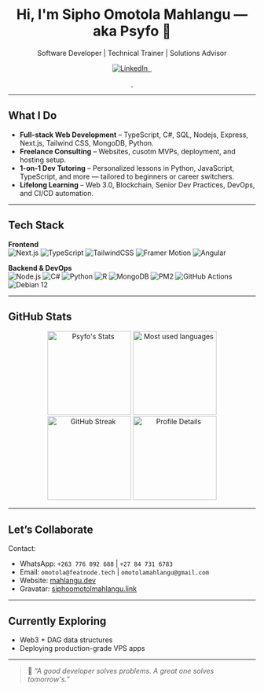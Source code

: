 <!-- Profile Header -->
<!-- markdownlint-disable MD033 -->
<h1 align="center">Hi, I'm Sipho Omotola Mahlangu — aka Psyfo 👋</h1>
<p align="center">
  Software Developer | Technical Trainer | Solutions Advisor  
</p>

<p align="center">
  <a href="[https://www.linkedin.com/in/sipho-mahlangu/](https://www.linkedin.com/in/sipho-mahlangu/)" target="_blank">
    <img src="https://img.shields.io/badge/LinkedIn-blue?logo=linkedin" alt="LinkedIn" />
  </a>
  <a href="https://github.com/Psyfo" target="_blank">
    <img src="https://img.shields.io/github/followers/psyfo?label=GitHub&style=social" alt="" />
  </a>
   <a href="mailto:omotolamahlangu@gmail.com">
    <img src="https://img.shields.io/badge/Email-me-red?logo=gmail" alt="" />
  </a>
</p>
<p align="center">
  <a href="https://mahlangu.dev" target="_blank">
    <img src="https://img.shields.io/badge/Website-mahlangu.dev-blueviolet?logo=google-chrome&logoColor=white" alt="" />
  </a>
  <a href="https://gravatar.com/siphoomotolamahlangu.link" target="_blank">
    <img src="https://img.shields.io/badge/Gravatar-Profile-ff69b4?logo=gravatar&logoColor=white" alt="" />
  </a>
</p>
<!-- markdownlint-disable MD033 -->

---

## What I Do

- **Full-stack Web Development** – TypeScript, C#, SQL, Nodejs, Express, Next.js, Tailwind CSS, MongoDB, Python.
- **Freelance Consulting** – Websites, cusotm MVPs, deployment, and hosting setup.
- **1-on-1 Dev Tutoring** – Personalized lessons in Python, JavaScript, TypeScript, and more — tailored to beginners or career switchers.
- **Lifelong Learning** – Web 3.0, Blockchain, Senior Dev Practices, DevOps, and CI/CD automation.
  
---

## Tech Stack

**Frontend**  
![Next.js](https://img.shields.io/badge/-Next.js-black?logo=next.js&logoColor=white)
![TypeScript](https://img.shields.io/badge/-TypeScript-007acc?logo=typescript&logoColor=white)
![TailwindCSS](https://img.shields.io/badge/-TailwindCSS-38b2ac?logo=tailwind-css&logoColor=white)
![Framer Motion](https://img.shields.io/badge/-Framer--Motion-black?logo=framer&logoColor=white)
![Angular](https://img.shields.io/badge/-Angular-DD0031?logo=angular&logoColor=white)

**Backend & DevOps**  
![Node.js](https://img.shields.io/badge/-Node.js-339933?logo=nodedotjs&logoColor=white)
![C#](https://img.shields.io/badge/-C%23-239120?logo=c-sharp&logoColor=white)
![Python](https://img.shields.io/badge/-Python-3776AB?logo=python&logoColor=white)
![R](https://img.shields.io/badge/-R-276DC3?logo=r&logoColor=white)
![MongoDB](https://img.shields.io/badge/-MongoDB-4ea94b?logo=mongodb&logoColor=white)
![PM2](https://img.shields.io/badge/-PM2-2b2b2b?logo=pm2&logoColor=white)
![GitHub Actions](https://img.shields.io/badge/-GitHub%20Actions-2088FF?logo=github-actions&logoColor=white)
![Debian 12](https://img.shields.io/badge/-Debian%2012-A81D33?logo=debian&logoColor=white)

---

## GitHub Stats
<!-- markdownlint-disable MD033 -->
<p align="center">
    <img src="https://github-readme-stats.vercel.app/api?username=psyfo&show_icons=true&theme=radical" height="170" alt="Psyfo's Stats" />
    <img src="https://github-readme-stats.vercel.app/api/top-langs/?username=psyfo&layout=compact&theme=radical" height="170" alt="Most used languages" />
    <img src="https://github-readme-streak-stats.herokuapp.com/?user=psyfo&theme=radical" height="170" alt="GitHub Streak" />
    <img src="https://github-profile-summary-cards.vercel.app/api/cards/profile-details?username=psyfo&theme=radical" height="170" alt="Profile Details" />
</p>
<!-- markdownlint-disable MD033 -->

---

## Let’s Collaborate

Contact:

- WhatsApp: `+263 776 092 688` | `+27 84 731 6783`
- Email: `omotola@featnode.tech` | `omotolamahlangu@gmail.com`
- Website: [mahlangu.dev](https://mahlangu.dev)
- Gravatar: [siphoomotolmahlangu.link](https://siphoomotolamahlangu.link)

---

## Currently Exploring

- Web3 + DAG data structures  
- Deploying production-grade VPS apps  

---

> 🧠 _“A good developer solves problems. A great one solves tomorrow's.”_
